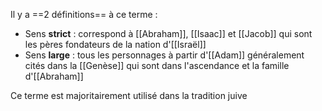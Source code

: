 Il y a ==2 définitions== à ce terme :
- Sens **strict** : correspond à [[Abraham]], [[Isaac]] et [[Jacob]] qui sont les pères fondateurs de la nation d'[[Israël]]
- Sens **large** : tous les personnages à partir d'[[Adam]] généralement cités dans la [[Genèse]] qui sont dans l'ascendance et la famille d'[[Abraham]]

Ce terme est majoritairement utilisé dans la tradition juive